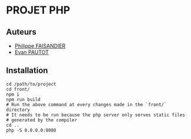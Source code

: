 # PROJET PHP 
## Auteurs
- [Philippe FAISANDIER](https://github.com/M4gicalCat)
- [Evan PAUTOT](https://github.com/Evan12347)

## Installation
```shell
cd /path/to/project
cd front/
npm i
npm run build
# Run the above command at every changes made in the `front/` directory
# It needs to be run because the php server only serves static files
# generated by the compiler
cd ..
php -S 0.0.0.0:8080
```
